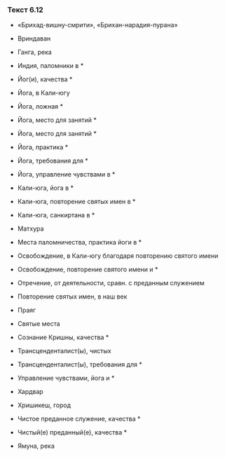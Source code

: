 ### Текст 6.12

- «Брихад-вишну-смрити», «Брихан-нарадия-пурана»

- Вриндаван

- Ганга, река

- Индия, паломники в *

- Йог(и), качества *

- Йога, в Кали-югу

- Йога, ложная *

- Йога, место для занятий *

- Йога, место для занятий *

- Йога, практика *

- Йога, требования для *

- Йога, управление чувствами в *

- Кали-юга, йога в *

- Кали-юга, повторение святых имен в *

- Кали-юга, санкиртана в *

- Матхура

- Места паломничества, практика йоги в *

- Освобождение, в Кали-югу благодаря повторению святого имени

- Освобождение, повторение святого имени и *

- Отречение, от деятельности, сравн. с преданным служением

- Повторение святых имен, в наш век

- Праяг

- Святые места

- Сознание Кришны, качества *

- Трансценденталист(ы), чистых

- Трансценденталист(ы), требования для *

- Управление чувствами, йога и *

- Хардвар

- Хришикеш, город

- Чистое преданное служение, качества *

- Чистый(е) преданный(е), качества *

- Ямуна, река
	
